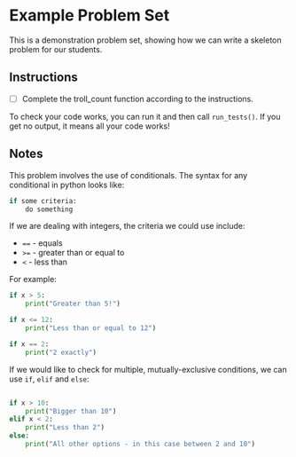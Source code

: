 # Example Problem Set

This is a demonstration problem set, showing
how we can write a skeleton problem for our
students.

## Instructions

- [ ] Complete the troll_count function according to the instructions.

To check your code works, you can run it and then call `run_tests()`. If
you get no output, it means all your code works!

## Notes

This problem involves the use of conditionals. The syntax for any
conditional in python looks like:

``` python
if some criteria:
	do something
```

If we are dealing with integers, the criteria we could use include:

* `==` - equals
* `>=` - greater than or equal to
* `<` - less than

For example:

``` python
if x > 5:
	print("Greater than 5!")

if x <= 12:
	print("Less than or equal to 12")

if x == 2:
	print("2 exactly")
```

If we would like to check for multiple, mutually-exclusive conditions,
we can use `if`, `elif` and `else`:

``` python

if x > 10:
	print("Bigger than 10")
elif x < 2:
	print("Less than 2")
else:
	print("All other options - in this case between 2 and 10")
```
